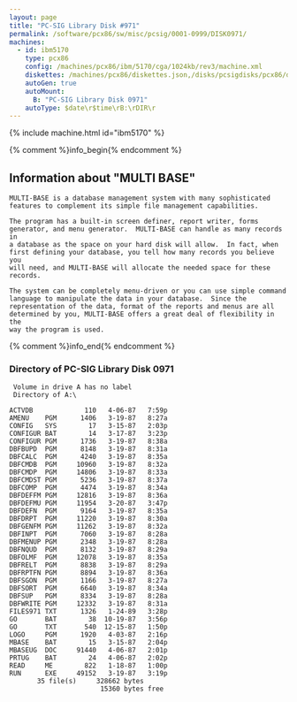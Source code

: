 ```yaml
---
layout: page
title: "PC-SIG Library Disk #971"
permalink: /software/pcx86/sw/misc/pcsig/0001-0999/DISK0971/
machines:
  - id: ibm5170
    type: pcx86
    config: /machines/pcx86/ibm/5170/cga/1024kb/rev3/machine.xml
    diskettes: /machines/pcx86/diskettes.json,/disks/pcsigdisks/pcx86/diskettes.json
    autoGen: true
    autoMount:
      B: "PC-SIG Library Disk 0971"
    autoType: $date\r$time\rB:\rDIR\r
---
```


{% include machine.html id="ibm5170" %}

{% comment %}info_begin{% endcomment %}

## Information about "MULTI BASE"

    MULTI-BASE is a database management system with many sophisticated
    features to complement its simple file management capabilities.
    
    The program has a built-in screen definer, report writer, forms
    generator, and menu generator.  MULTI-BASE can handle as many records in
    a database as the space on your hard disk will allow.  In fact, when
    first defining your database, you tell how many records you believe you
    will need, and MULTI-BASE will allocate the needed space for these
    records.
    
    The system can be completely menu-driven or you can use simple command
    language to manipulate the data in your database.  Since the
    representation of the data, format of the reports and menus are all
    determined by you, MULTI-BASE offers a great deal of flexibility in the
    way the program is used.
{% comment %}info_end{% endcomment %}


### Directory of PC-SIG Library Disk 0971

     Volume in drive A has no label
     Directory of A:\

    ACTVDB             110   4-06-87   7:59p
    AMENU    PGM      1406   3-19-87   8:27a
    CONFIG   SYS        17   3-15-87   2:03p
    CONFIGUR BAT        14   3-17-87   3:23p
    CONFIGUR PGM      1736   3-19-87   8:38a
    DBFBUPD  PGM      8148   3-19-87   8:31a
    DBFCALC  PGM      4240   3-19-87   8:35a
    DBFCMDB  PGM     10960   3-19-87   8:32a
    DBFCMDP  PGM     14806   3-19-87   8:33a
    DBFCMDST PGM      5236   3-19-87   8:37a
    DBFCOMP  PGM      4474   3-19-87   8:34a
    DBFDEFFM PGM     12816   3-19-87   8:36a
    DBFDEFMU PGM     11954   3-20-87   3:47p
    DBFDEFN  PGM      9164   3-19-87   8:35a
    DBFDRPT  PGM     11220   3-19-87   8:30a
    DBFGENFM PGM     11262   3-19-87   8:32a
    DBFINPT  PGM      7060   3-19-87   8:28a
    DBFMENUP PGM      2348   3-19-87   8:28a
    DBFNQUD  PGM      8132   3-19-87   8:29a
    DBFOLMF  PGM     12078   3-19-87   8:35a
    DBFRELT  PGM      8838   3-19-87   8:29a
    DBFRPTFN PGM      8894   3-19-87   8:36a
    DBFSGON  PGM      1166   3-19-87   8:27a
    DBFSORT  PGM      6640   3-19-87   8:34a
    DBFSUP   PGM      8334   3-19-87   8:28a
    DBFWRITE PGM     12332   3-19-87   8:31a
    FILES971 TXT      1326   1-24-89   3:28p
    GO       BAT        38  10-19-87   3:56p
    GO       TXT       540  12-15-87   1:50p
    LOGO     PGM      1920   4-03-87   2:16p
    MBASE    BAT        15   3-15-87   2:04p
    MBASEUG  DOC     91440   4-06-87   2:01p
    PRTUG    BAT        24   4-06-87   2:02p
    READ     ME        822   1-18-87   1:00p
    RUN      EXE     49152   3-19-87   3:19p
           35 file(s)     328662 bytes
                           15360 bytes free
